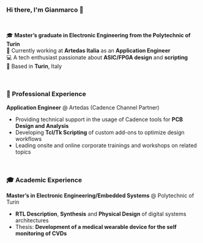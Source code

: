 ### Hi there, I'm Gianmarco 👋
<br>

🎓 **Master’s graduate in Electronic Engineering from the Polytechnic of Turin**   
💼 Currently working at **Artedas Italia** as an **Application Engineer**  
💻 A tech enthusiast passionate about **ASIC/FPGA design** and **scripting**  
📍 Based in **Turin**, Italy  

<br>

### 💼 Professional Experience

**Application Engineer** @ Artedas (Cadence Channel Partner)  
- Providing technical support in the usage of Cadence tools for **PCB Design and Analysis**  
- Developing **Tcl/Tk Scripting** of custom add-ons to optimize design workflows 
- Leading onsite and online corporate trainings and workshops on related topics

<br>

### 🎓 Academic Experience
**Master’s in Electronic Engineering/Embedded Systems** @ Polytechnic of Turin
- **RTL Description**, **Synthesis** and **Physical Design** of digital systems architectures
- Thesis: **Development of a medical wearable device for the self monitoring of CVDs**
